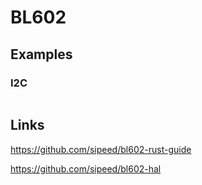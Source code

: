 # BL602

## Examples

### I2C

```rust

```


## Links

https://github.com/sipeed/bl602-rust-guide

https://github.com/sipeed/bl602-hal
